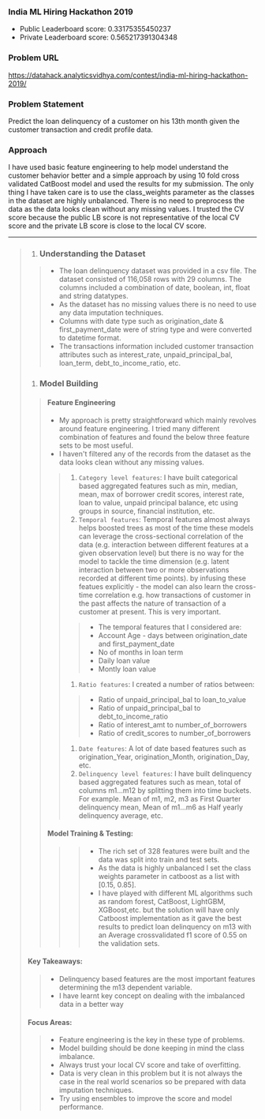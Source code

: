 ### India ML Hiring Hackathon 2019

- Public Leaderboard score: 0.33175355450237
- Private Leaderboard score: 0.565217391304348

### Problem URL

https://datahack.analyticsvidhya.com/contest/india-ml-hiring-hackathon-2019/

### Problem Statement

Predict the loan delinquency of a customer on his 13th month given the customer transaction and credit profile data.

### Approach

I have used basic feature engineering to help model understand the customer behavior better and a simple approach by using 10 fold cross validated CatBoost model and used the results for my submission. The only thing I have taken care is to use the class_weights parameter as the classes in the dataset are highly unbalanced. There is no need to preprocess the data as the data looks clean without any missing values. I trusted the CV score because the public LB score is not representative of the local CV score and the private LB score is close to the local CV score.

***
> 1. ### Understanding the Dataset
>> - The loan delinquency dataset was provided in a csv file. The dataset consisted of 116,058 rows with 29 columns. The columns included a combination of date, boolean, int, float and string datatypes.
>> - As the dataset has no missing values there is no need to use any data imputation techniques.
>> - Columns with date type such as origination_date & first_payment_date were of string type and were converted to datetime format.
>> - The transactions information included customer transaction attributes such as interest_rate, unpaid_principal_bal, loan_term, debt_to_income_ratio, etc.
> 1. ### Model Building
>> #### Feature Engineering
>> - My approach is pretty straightforward which mainly revolves around feature engineering. I tried many different combination of features and found the below three feature sets to be most useful.
>> - I haven't filtered any of the records from the dataset as the data looks clean without any missing values.
>>> 1. `Category level features`: I have built categorical based aggregated features such as min, median, mean, max of borrower credit scores, interest rate, loan to value, unpaid principal balance, etc using groups in source, financial institution, etc.
>>> 1. `Temporal features`: Temporal features almost always helps boosted trees as most of the time these models can leverage the cross-sectional correlation of the data (e.g. interaction between different features at a given observation level) but there is no way for the model to tackle the time dimension (e.g. latent interaction between two or more observations recorded at different time points). by infusing these featues explicitly - the model can also learn the cross-time correlation e.g. how transactions of customer in the past affects the nature of transaction of a customer at present. This is very important.
>>>> - The temporal features that I considered are:
>>>> - Account Age - days between origination_date and first_payment_date
>>>> - No of months in loan term
>>>> - Daily loan value
>>>> - Montly loan value
>>> 1. `Ratio features`: I created a number of ratios between:
>>>> - Ratio of unpaid_principal_bal to loan_to_value
>>>> - Ratio of unpaid_principal_bal to debt_to_income_ratio
>>>> - Ratio of interest_amt to number_of_borrowers
>>>> - Ratio of credit_scores to number_of_borrowers
>>> 1. `Date features`: A lot of date based features such as origination_Year, origination_Month, origination_Day, etc.
>>> 1. `Delinquency level features`: I have built delinquency based aggregated features such as mean, total of columns m1...m12 by splitting them into time buckets. For example. Mean of m1, m2, m3 as First Quarter delinquency mean, Mean of m1...m6 as Half yearly delinquency average, etc.
>> #### Model Training & Testing: 
>>>> - The rich set of 328 features were built and the data was split into train and test sets. 
>>>> - As the data is highly unbalanced I set the class weights parameter in catboost as a list with [0.15, 0.85].
>>>> - I have played with different ML algorithms such as random forest, CatBoost, LightGBM, XGBoost,etc. but the solution will have only Catboost implementation as it gave the best results to predict loan delinquency on m13 with an Average crossvalidated f1 score of 0.55 on the validation sets.
> #### Key Takeaways:
>> - Delinquency based features are the most important features determining the m13 dependent variable.
>> - I have learnt key concept on dealing with the imbalanced data in a better way
> #### Focus Areas:
>> - Feature engineering is the key in these type of problems.
>> - Model building should be done keeping in mind the class imbalance.
>> - Always trust your local CV score and take of overfitting.
>> - Data is very clean in this problem but it is not always the case in the real world scenarios so be prepared with data imputation techniques.
>> - Try using ensembles to improve the score and model performance.
